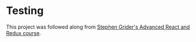 # Testing

This project was followed along from [Stephen Grider's Advanced React and Redux course](https://www.udemy.com/course/react-redux-tutorial).
